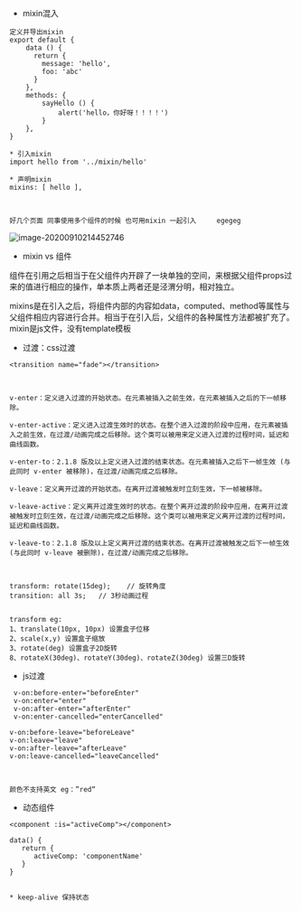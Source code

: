 



* mixin混入

```
定义并导出mixin
export default {
    data () {
      return {
        message: 'hello',
        foo: 'abc'
      }
    },
    methods: {
        sayHello () {
            alert('hello，你好呀！！！！')
        }
    },
}

* 引入mixin
import hello from '../mixin/hello'

* 声明mixin
mixins: [ hello ],



好几个页面 同事使用多个组件的时候 也可用mixin 一起引入     egegeg
```





![image-20200910214452746](/Users/edz/file/Vue课程/资料/image-20200910214452746.png)





* mixin vs 组件

组件在引用之后相当于在父组件内开辟了一块单独的空间，来根据父组件props过来的值进行相应的操作，单本质上两者还是泾渭分明，相对独立。

mixins是在引入之后，将组件内部的内容如data，computed、method等属性与父组件相应内容进行合并。相当于在引入后，父组件的各种属性方法都被扩充了。mixin是js文件，没有template模板



* 过渡：css过渡

```
<transition name="fade"></transition>



v-enter：定义进入过渡的开始状态。在元素被插入之前生效，在元素被插入之后的下一帧移除。

v-enter-active：定义进入过渡生效时的状态。在整个进入过渡的阶段中应用，在元素被插入之前生效，在过渡/动画完成之后移除。这个类可以被用来定义进入过渡的过程时间，延迟和曲线函数。

v-enter-to：2.1.8 版及以上定义进入过渡的结束状态。在元素被插入之后下一帧生效 (与此同时 v-enter 被移除)，在过渡/动画完成之后移除。

v-leave：定义离开过渡的开始状态。在离开过渡被触发时立刻生效，下一帧被移除。

v-leave-active：定义离开过渡生效时的状态。在整个离开过渡的阶段中应用，在离开过渡被触发时立刻生效，在过渡/动画完成之后移除。这个类可以被用来定义离开过渡的过程时间，延迟和曲线函数。

v-leave-to：2.1.8 版及以上定义离开过渡的结束状态。在离开过渡被触发之后下一帧生效 (与此同时 v-leave 被删除)，在过渡/动画完成之后移除。



transform: rotate(15deg);    // 旋转角度
transition: all 3s;   // 3秒动画过程


transform eg:
1、translate(10px, 10px) 设置盒子位移
2、scale(x,y) 设置盒子缩放
3、rotate(deg) 设置盒子2D旋转
8、rotateX(30deg)、rotateY(30deg)、rotateZ(30deg) 设置三D旋转
```





* js过渡

```
 v-on:before-enter="beforeEnter"
 v-on:enter="enter"
 v-on:after-enter="afterEnter"
 v-on:enter-cancelled="enterCancelled"

v-on:before-leave="beforeLeave"
v-on:leave="leave"
v-on:after-leave="afterLeave"
v-on:leave-cancelled="leaveCancelled"



颜色不支持英文 eg：”red“
```



* 动态组件

```
<component :is="activeComp"></component>

data() {
   return {
      activeComp: 'componentName'
   }
}


* keep-alive 保持状态
```



